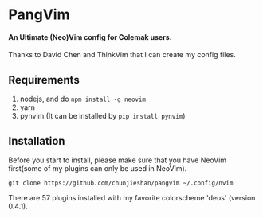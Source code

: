 # PangVim
#### An Ultimate (Neo)Vim config for Colemak users.

Thanks to David Chen and ThinkVim that I can create my config files.

## Requirements
1. nodejs, and do `npm install -g neovim`
2. yarn
3. pynvim (It can be installed by `pip install pynvim`)

## Installation
Before you start to install, please make sure that you have NeoVim first(some of my plugins can only be used in NeoVim).  

`git clone https://github.com/chunjieshan/pangvim ~/.config/nvim`

There are 57 plugins installed with my favorite colorscheme 'deus' (version 0.4.1).
